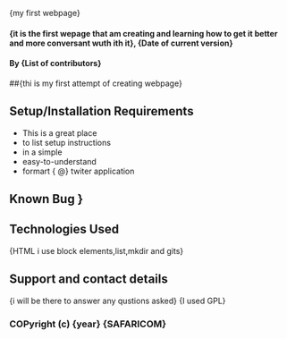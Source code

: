 {my first webpage}
#### {it is the first wepage that am creating and learning how to get it better and more conversant wuth ith it}, {Date of current version}
#### By **{List of contributors}**
##{thi is my first attempt of creating webpage}
## Setup/Installation Requirements
* This is a great place
* to list setup instructions
* in a simple
* easy-to-understand
* formart
{ @}
twiter application
## Known Bug }
## Technologies Used
{HTML i use block elements,list,mkdir and gits}
## Support and contact details
{i will be there to  answer any qustions asked}
{I used GPL}
### COPyright (c) {year} **{SAFARICOM}**
